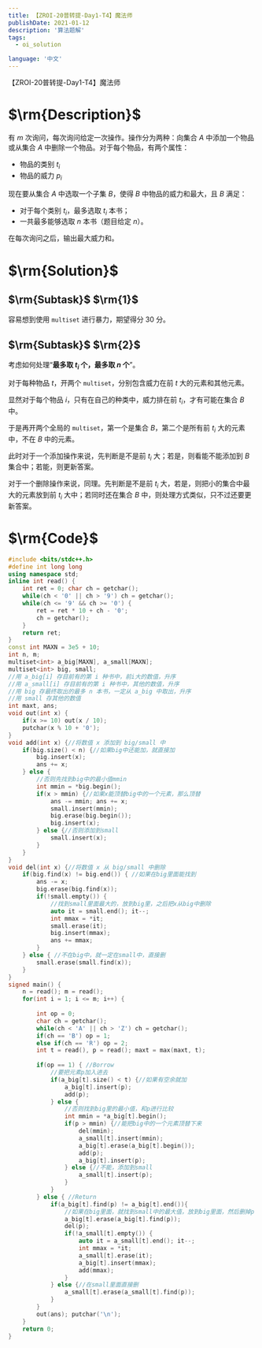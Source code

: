 ```yaml
---
title: 【ZROI-20普转提-Day1-T4】魔法师
publishDate: 2021-01-12
description: '算法题解'
tags:
  - oi_solution

language: '中文'
---
```


【ZROI-20普转提-Day1-T4】魔法师

# $\rm{Description}$

有 $m$ 次询问，每次询问给定一次操作。操作分为两种：向集合 $A$ 中添加一个物品或从集合 $A$ 中删除一个物品。对于每个物品，有两个属性：

- 物品的类别 $t_i$ 
- 物品的威力 $p_i$

现在要从集合 $A$ 中选取一个子集 $B$，使得 $B$ 中物品的威力和最大，且 $B$ 满足： 

- 对于每个类别 $t_i$，最多选取 $t_i$ 本书；
- 一共最多能够选取 $n$ 本书（题目给定 $n$）。

在每次询问之后，输出最大威力和。

# $\rm{Solution}$

## $\rm{Subtask}$ $\rm{1}$

容易想到使用 `multiset` 进行暴力，期望得分 $30$ 分。

## $\rm{Subtask}$ $\rm{2}$

考虑如何处理“**最多取 $t_i$ 个，最多取 $n$ 个**”。

对于每种物品 $t$，开两个 `multiset`，分别包含威力在前 $t$ 大的元素和其他元素。

显然对于每个物品 $i$，只有在自己的种类中，威力排在前 $t_i$，才有可能在集合 $B$ 中。

于是再开两个全局的 `multiset`，第一个是集合 $B$，第二个是所有前 $t_i$ 大的元素中，不在 $B$ 中的元素。

此时对于一个添加操作来说，先判断是不是前 $t_i$ 大；若是，则看能不能添加到 $B$ 集合中；若能，则更新答案。

对于一个删除操作来说，同理。先判断是不是前 $t_i$ 大，若是，则把小的集合中最大的元素放到前 $t_i$ 大中；若同时还在集合 $B$ 中，则处理方式类似，只不过还要更新答案。

# $\rm{Code}$

```cpp
#include <bits/stdc++.h>
#define int long long
using namespace std;
inline int read() {
	int ret = 0; char ch = getchar();
	while(ch < '0' || ch > '9') ch = getchar();
	while(ch <= '9' && ch >= '0') {
		ret = ret * 10 + ch - '0';
		ch = getchar();
	}
	return ret;
}
const int MAXN = 3e5 + 10;
int n, m;
multiset<int> a_big[MAXN], a_small[MAXN];
multiset<int> big, small;
//用 a_big[i] 存目前有的第 i 种书中，前i大的数值，升序
//用 a_small[i] 存目前有的第 i 种书中，其他的数值，升序
//用 big 存最终取出的最多 n 本书，一定从 a_big 中取出，升序
//用 small 存其他的数值
int maxt, ans;
void out(int x) {
	if(x >= 10) out(x / 10);
	putchar(x % 10 + '0');
}
void add(int x) {//将数值 x 添加到 big/small 中
	if(big.size() < n) {//如果big中还能加，就直接加
		big.insert(x);
		ans += x;
	} else {
		//否则先找到big中的最小值mmin
		int mmin = *big.begin();
		if(x > mmin) {//如果x能顶替big中的一个元素，那么顶替
			ans -= mmin; ans += x;
			small.insert(mmin);
			big.erase(big.begin());
			big.insert(x);
		} else {//否则添加到small
			small.insert(x);
		}
	}
}
void del(int x) {//将数值 x 从 big/small 中删除
	if(big.find(x) != big.end()) { //如果在big里面能找到
		ans -= x;
		big.erase(big.find(x));
		if(!small.empty()) {
			//找到small里面最大的，放到big里，之后把x从big中删除
			auto it = small.end(); it--;
			int mmax = *it;
			small.erase(it);
			big.insert(mmax);
			ans += mmax;
		}
	} else { //不在big中，就一定在small中，直接删
		small.erase(small.find(x));
	}
}
signed main() {
	n = read(); m = read();
	for(int i = 1; i <= m; i++) {
		
		int op = 0;
		char ch = getchar();
		while(ch < 'A' || ch > 'Z') ch = getchar();
		if(ch == 'B') op = 1;
		else if(ch == 'R') op = 2;
		int t = read(), p = read(); maxt = max(maxt, t);
		
		if(op == 1) { //Borrow
			//要把元素p加入进去
			if(a_big[t].size() < t) {//如果有空余就加
				a_big[t].insert(p);
				add(p);
			} else {
				//否则找到big里的最小值，和p进行比较
				int mmin = *a_big[t].begin();
				if(p > mmin) {//能把big中的一个元素顶替下来
					del(mmin);
					a_small[t].insert(mmin);
					a_big[t].erase(a_big[t].begin());
					add(p);
					a_big[t].insert(p);
				} else {//不能，添加到small
					a_small[t].insert(p);
				}
			}
		} else { //Return
			if(a_big[t].find(p) != a_big[t].end()){
				//如果在big里面，就找到small中的最大值，放到big里面，然后删掉p
				a_big[t].erase(a_big[t].find(p));
				del(p);
				if(!a_small[t].empty()) {
					auto it = a_small[t].end(); it--;
					int mmax = *it;
					a_small[t].erase(it);
					a_big[t].insert(mmax);
					add(mmax);
				}
			} else {//在small里面直接删
				a_small[t].erase(a_small[t].find(p));
			}
		}
		out(ans); putchar('\n');
	}
	return 0;
}
```

